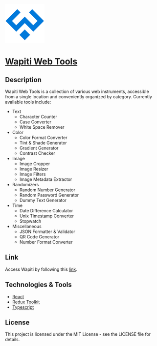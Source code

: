 <img src='public/favicon.svg' height='128'>

# [Wapiti Web Tools](https://wapiti-web-tools.vercel.app/)

## Description

Wapiti Web Tools is a collection of various web instruments, accessible from a single location and conveniently organized by category. Currently available tools include:

- Text
  - Character Counter
  - Case Converter
  - White Space Remover
- Color
  - Color Format Converter
  - Tint & Shade Generator
  - Gradient Generator
  - Contrast Checker
- Image
  - Image Cropper
  - Image Resizer
  - Image Filters
  - Image Metadata Extractor
- Randomizers
  - Random Number Generator
  - Random Password Generator
  - Dummy Text Generator
- Time
  - Date Difference Calculator
  - Unix Timestamp Converter
  - Stopwatch
- Miscellaneous
  - JSON Formatter & Validator
  - QR Code Generator
  - Number Format Converter

## Link

Access Wapiti by following this [link](https://wapiti-web-tools.vercel.app/).

## Technologies & Tools

- [React](https://react.dev/)
- [Redux Toolkit](https://redux-toolkit.js.org/)
- [Typescript](https://www.typescriptlang.org/)

## License

This project is licensed under the MIT License - see the LICENSE file for details.

